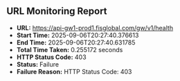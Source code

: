 ## URL Monitoring Report

- **URL:** https://api-gw1-prod1.fisglobal.com/gw/v1/health
- **Start Time:** 2025-09-06T20:27:40.376613
- **End Time:** 2025-09-06T20:27:40.631785
- **Total Time Taken:** 0.255172 seconds
- **HTTP Status Code:** 403
- **Status:** Failure
- **Failure Reason:** HTTP Status Code: 403
